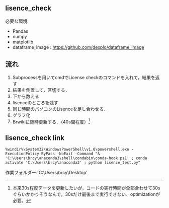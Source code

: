 ## lisence_check
必要な環境:
- Pandas
- numpy
- matplotlib
- dataframe_image : https://github.com/dexplo/dataframe_image

## 流れ

1. Subprocessを用いてcmdでLicense checkのコマンドを入れて，結果を返す
2. 結果を倒置して，区切する．
3. 下から数える
4. lisenceのところを残す
5. 同じ時間のパソコンのLisenceを足し合わせる．
6. グラフ化
7. Brwikiに随時更新する．（40s間程度）[^1]

## lisence_check link

`%windir%\System32\WindowsPowerShell\v1.0\powershell.exe -ExecutionPolicy ByPass -NoExit -Command "& 'C:\Users\brcy\anaconda3\shell\condabin\conda-hook.ps1' ; conda activate 'C:\Users\brcy\anaconda3' ; python lisence_test.py"`

作業フォルダー:'C:\Users\brcy\Desktop'

[^1]: 本来30s程度データを更新したいが，コードの実行時間が全部合わせて30sぐらいかかりそうなんで，30sだけ最後まで実行できない．optimizationが必要。
